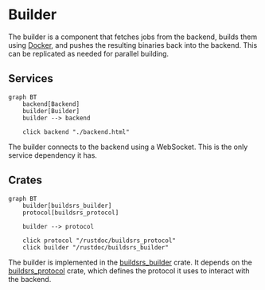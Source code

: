 # Builder

The builder is a component that fetches jobs from the backend, builds them
using [Docker][docker], and pushes the resulting binaries back into the
backend. This can be replicated as needed for parallel building.

## Services

```mermaid
graph BT
    backend[Backend]
    builder[Builder]
    builder --> backend

    click backend "./backend.html"
```

The builder connects to the backend using a WebSocket. This is the only service
dependency it has.

## Crates

```mermaid
graph BT
    builder[buildsrs_builder]
    protocol[buildsrs_protocol]

    builder --> protocol

    click protocol "/rustdoc/buildsrs_protocol"
    click builder "/rustdoc/buildsrs_builder"
```

The builder is implemented in the [buildsrs_builder][] crate. It depends on
the [buildsrs_protocol][] crate, which defines the protocol it uses to interact
with the backend.

[docker]: https://docs.docker.com/engine/install/
[buildsrs_protocol]: /rustdoc/buildsrs_protocol
[buildsrs_builder]: /rustdoc/buildsrs_builder
